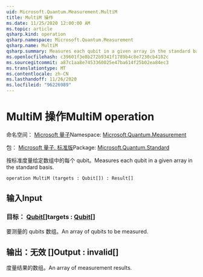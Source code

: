 ```yaml
---
uid: Microsoft.Quantum.Measurement.MultiM
title: MultiM 操作
ms.date: 11/25/2020 12:00:00 AM
ms.topic: article
qsharp.kind: operation
qsharp.namespace: Microsoft.Quantum.Measurement
qsharp.name: MultiM
qsharp.summary: Measures each qubit in a given array in the standard basis.
ms.openlocfilehash: c39601f3e8b272b9341f1789b4c8e7230cb4182c
ms.sourcegitcommit: a87c1aa8e7453360025e47ba614f25b02ea84ec3
ms.translationtype: MT
ms.contentlocale: zh-CN
ms.lasthandoff: 11/26/2020
ms.locfileid: "96226989"
---
```

# <a name="multim-operation"></a><span data-ttu-id="b9149-102">MultiM 操作</span><span class="sxs-lookup"><span data-stu-id="b9149-102">MultiM operation</span></span>

<span data-ttu-id="b9149-103">命名空间： [Microsoft 量子](xref:Microsoft.Quantum.Measurement)</span><span class="sxs-lookup"><span data-stu-id="b9149-103">Namespace: [Microsoft.Quantum.Measurement](xref:Microsoft.Quantum.Measurement)</span></span>

<span data-ttu-id="b9149-104">包： [Microsoft 量子. 标准版](https://nuget.org/packages/Microsoft.Quantum.Standard)</span><span class="sxs-lookup"><span data-stu-id="b9149-104">Package: [Microsoft.Quantum.Standard](https://nuget.org/packages/Microsoft.Quantum.Standard)</span></span>


<span data-ttu-id="b9149-105">按标准度量给定数组中的每个 qubit。</span><span class="sxs-lookup"><span data-stu-id="b9149-105">Measures each qubit in a given array in the standard basis.</span></span>

```qsharp
operation MultiM (targets : Qubit[]) : Result[]
```


## <a name="input"></a><span data-ttu-id="b9149-106">输入</span><span class="sxs-lookup"><span data-stu-id="b9149-106">Input</span></span>

### <a name="targets--qubit"></a><span data-ttu-id="b9149-107">目标： [Qubit](xref:microsoft.quantum.lang-ref.qubit)[]</span><span class="sxs-lookup"><span data-stu-id="b9149-107">targets : [Qubit](xref:microsoft.quantum.lang-ref.qubit)[]</span></span>

<span data-ttu-id="b9149-108">要测量的 qubits 数组。</span><span class="sxs-lookup"><span data-stu-id="b9149-108">An array of qubits to be measured.</span></span>



## <a name="output--__invalidresult__"></a><span data-ttu-id="b9149-109">输出：__无效 <Result>__[]</span><span class="sxs-lookup"><span data-stu-id="b9149-109">Output : __invalid<Result>__[]</span></span>

<span data-ttu-id="b9149-110">度量结果的数组。</span><span class="sxs-lookup"><span data-stu-id="b9149-110">An array of measurement results.</span></span>